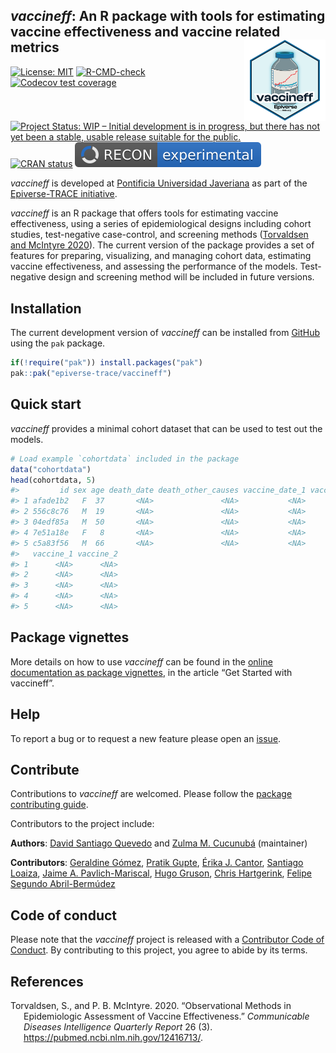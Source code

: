 
## *vaccineff*: An R package with tools for estimating vaccine effectiveness and vaccine related metrics <img src="man/figures/vaccineff.png" align="right" width="130"/>

<!-- badges: start -->

[![License:
MIT](https://img.shields.io/badge/License-MIT-yellow.svg)](https://opensource.org/license/mit/)
[![R-CMD-check](https://github.com/epiverse-trace/vaccineff/actions/workflows/R-CMD-check.yaml/badge.svg)](https://github.com/epiverse-trace/vaccineff/actions/workflows/R-CMD-check.yaml)
[![Codecov test
coverage](https://codecov.io/gh/epiverse-trace/vaccineff/branch/main/graph/badge.svg)](https://app.codecov.io/gh/epiverse-trace/vaccineff?branch=main)
[![Project Status: WIP – Initial development is in progress, but there
has not yet been a stable, usable release suitable for the
public.](https://www.repostatus.org/badges/latest/wip.svg)](https://www.repostatus.org/#wip)
[![CRAN
status](https://www.r-pkg.org/badges/version/vaccineff)](https://CRAN.R-project.org/package=vaccineff)
[![lifecycle-experimental](https://raw.githubusercontent.com/reconverse/reconverse.github.io/master/images/badge-experimental.svg)](https://www.reconverse.org/lifecycle.html#concept)

<!-- badges: end -->

*vaccineff* is developed at [Pontificia Universidad
Javeriana](https://www.javeriana.edu.co/inicio) as part of the
[Epiverse-TRACE initiative](https://data.org/initiatives/epiverse/).

*vaccineff* is an R package that offers tools for estimating vaccine
effectiveness, using a series of epidemiological designs including
cohort studies, test-negative case-control, and screening methods
([Torvaldsen and McIntyre 2020](#ref-torvaldsen2002)). The current
version of the package provides a set of features for preparing,
visualizing, and managing cohort data, estimating vaccine effectiveness,
and assessing the performance of the models. Test-negative design and
screening method will be included in future versions.

## Installation

The current development version of *vaccineff* can be installed from
[GitHub](https://github.com/) using the `pak` package.

``` r
if(!require("pak")) install.packages("pak")
pak::pak("epiverse-trace/vaccineff")
```

## Quick start

*vaccineff* provides a minimal cohort dataset that can be used to test
out the models.

``` r
# Load example `cohortdata` included in the package
data("cohortdata")
head(cohortdata, 5)
#>         id sex age death_date death_other_causes vaccine_date_1 vaccine_date_2
#> 1 afade1b2   F  37       <NA>               <NA>           <NA>           <NA>
#> 2 556c8c76   M  19       <NA>               <NA>           <NA>           <NA>
#> 3 04edf85a   M  50       <NA>               <NA>           <NA>           <NA>
#> 4 7e51a18e   F   8       <NA>               <NA>           <NA>           <NA>
#> 5 c5a83f56   M  66       <NA>               <NA>           <NA>           <NA>
#>   vaccine_1 vaccine_2
#> 1      <NA>      <NA>
#> 2      <NA>      <NA>
#> 3      <NA>      <NA>
#> 4      <NA>      <NA>
#> 5      <NA>      <NA>
```

## Package vignettes

More details on how to use *vaccineff* can be found in the [online
documentation as package
vignettes](https://epiverse-trace.github.io/vaccineff/), in the article
“Get Started with vaccineff”.

## Help

To report a bug or to request a new feature please open an
[issue](https://github.com/epiverse-trace/vaccineff/issues/new/choose).

## Contribute

Contributions to *vaccineff* are welcomed. Please follow the [package
contributing
guide](https://github.com/epiverse-trace/vaccineff/blob/main/.github/CONTRIBUTING.md).

Contributors to the project include:

**Authors**: [David Santiago
Quevedo](https://github.com/davidsantiagoquevedo) and [Zulma M.
Cucunubá](https://github.com/zmcucunuba) (maintainer)

**Contributors**: [Geraldine Gómez](https://github.com/GeraldineGomez),
[Pratik Gupte](https://github.com/pratikunterwegs), [Érika J.
Cantor](https://github.com/ErikaCantor), [Santiago
Loaiza](https://github.com/santilo9513), [Jaime A.
Pavlich-Mariscal](https://github.com/jpavlich), [Hugo
Gruson](https://github.com/Bisaloo), [Chris
Hartgerink](https://github.com/chartgerink), [Felipe Segundo
Abril-Bermúdez](https://github.com/fsabrilb)

## Code of conduct

Please note that the *vaccineff* project is released with a [Contributor
Code of
Conduct](https://github.com/epiverse-trace/.github/blob/main/CODE_OF_CONDUCT.md).
By contributing to this project, you agree to abide by its terms.

## References

<div id="refs" class="references csl-bib-body hanging-indent"
entry-spacing="0">

<div id="ref-torvaldsen2002" class="csl-entry">

Torvaldsen, S., and P. B. McIntyre. 2020. “Observational Methods in
Epidemiologic Assessment of Vaccine Effectiveness.” *Communicable
Diseases Intelligence Quarterly Report* 26 (3).
<https://pubmed.ncbi.nlm.nih.gov/12416713/>.

</div>

</div>
